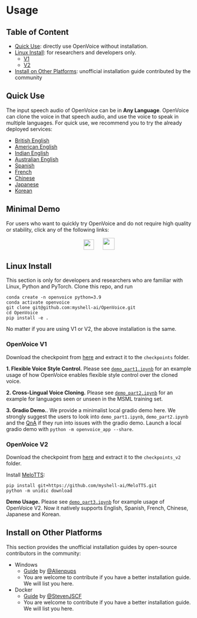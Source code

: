 # Usage

## Table of Content

- [Quick Use](#quick-use): directly use OpenVoice without installation.
- [Linux Install](#linux-install): for researchers and developers only.
    - [V1](#openvoice-v1)
    - [V2](#openvoice-v2)
- [Install on Other Platforms](#install-on-other-platforms): unofficial installation guide contributed by the community

## Quick Use

The input speech audio of OpenVoice can be in **Any Language**. OpenVoice can clone the voice in that speech audio, and use the voice to speak in multiple languages. For quick use, we recommend you to try the already deployed services:

- [British English](https://app.myshell.ai/widget/vYjqae)
- [American English](https://app.myshell.ai/widget/nEFFJf)
- [Indian English](https://app.myshell.ai/widget/V3iYze)
- [Australian English](https://app.myshell.ai/widget/fM7JVf)
- [Spanish](https://app.myshell.ai/widget/NNFFVz)
- [French](https://app.myshell.ai/widget/z2uyUz)
- [Chinese](https://app.myshell.ai/widget/fU7nUz)
- [Japanese](https://app.myshell.ai/widget/IfIB3u)
- [Korean](https://app.myshell.ai/widget/q6ZjIn)

## Minimal Demo

For users who want to quickly try OpenVoice and do not require high quality or stability, click any of the following links:

<div align="center">
    <a href="https://app.myshell.ai/bot/z6Bvua/1702636181"><img src="../resources/myshell-hd.png" height="28"></a>
    &nbsp;&nbsp;&nbsp;&nbsp;
    <a href="https://huggingface.co/spaces/myshell-ai/OpenVoice"><img src="../resources/huggingface.png" height="32"></a>
</div>

## Linux Install

This section is only for developers and researchers who are familiar with Linux, Python and PyTorch. Clone this repo, and run

```
conda create -n openvoice python=3.9
conda activate openvoice
git clone git@github.com:myshell-ai/OpenVoice.git
cd OpenVoice
pip install -e .
```

No matter if you are using V1 or V2, the above installation is the same.

### OpenVoice V1

Download the checkpoint from [here](https://myshell-public-repo-host.s3.amazonaws.com/openvoice/checkpoints_1226.zip) and extract it to the `checkpoints` folder.

**1. Flexible Voice Style Control.**
Please see [`demo_part1.ipynb`](../demo_part1.ipynb) for an example usage of how OpenVoice enables flexible style control over the cloned voice.

**2. Cross-Lingual Voice Cloning.**
Please see [`demo_part2.ipynb`](../demo_part2.ipynb) for an example for languages seen or unseen in the MSML training set.

**3. Gradio Demo.**. We provide a minimalist local gradio demo here. We strongly suggest the users to look into `demo_part1.ipynb`, `demo_part2.ipynb` and the [QnA](QA.md) if they run into issues with the gradio demo. Launch a local gradio demo with `python -m openvoice_app --share`.

### OpenVoice V2

Download the checkpoint from [here](https://myshell-public-repo-host.s3.amazonaws.com/openvoice/checkpoints_v2_0417.zip) and extract it to the `checkpoints_v2` folder.

Install [MeloTTS](https://github.com/myshell-ai/MeloTTS):
```
pip install git+https://github.com/myshell-ai/MeloTTS.git
python -m unidic download
```

**Demo Usage.** Please see [`demo_part3.ipynb`](../demo_part3.ipynb) for example usage of OpenVoice V2. Now it natively supports English, Spanish, French, Chinese, Japanese and Korean.


## Install on Other Platforms

This section provides the unofficial installation guides by open-source contributors in the community:

- Windows
  - [Guide](https://github.com/Alienpups/OpenVoice/blob/main/docs/USAGE_WINDOWS.md) by [@Alienpups](https://github.com/Alienpups)
  - You are welcome to contribute if you have a better installation guide. We will list you here.
- Docker
  - [Guide](https://github.com/StevenJSCF/OpenVoice/blob/update-docs/docs/DF_USAGE.md) by [@StevenJSCF](https://github.com/StevenJSCF)
  - You are welcome to contribute if you have a better installation guide. We will list you here.
